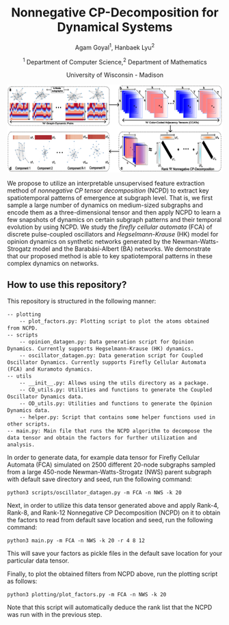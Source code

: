 <h1 align="center">Nonnegative CP-Decomposition for Dynamical Systems</h1>
<p align="center">Agam Goyal<sup>1</sup>, Hanbaek Lyu<sup>2</sup></p>
<p align="center"><sup>1</sup> Department of Computer Science,<sup>2</sup> Department of Mathematics</p>
<p align="center">University of Wisconsin - Madison</p>
<!-- <p align="center">
  <a href="https://github.com/AGoyal0512/NCPD-Dynamics" alt="ArXiv">
        <img src="https://img.shields.io/badge/Preprint-arXiv-blue.svg" /></a>
</p> -->

<p align="center">
  <img src ="rep_figure.png"  width="1000"/>
</p>

We propose to utilize an interpretable unsupervised feature extraction method of *nonnegative CP tensor decomposition* (NCPD) to extract key spatiotemporal patterns of emergence at subgraph level. That is, we first sample a large number of dynamics on medium-sized subgraphs and encode them as a three-dimensional tensor and then apply NCPD to learn a few snapshots of dynamics on certain subgraph patterns and their temporal evolution by using NCPD. We study the *firefly cellular automata* (FCA) of discrete pulse-coupled oscillators and *Hegselmann-Krause* (HK) model for opinion dynamics on synthetic networks generated by the Newman-Watts-Strogatz model and the Barabási-Albert (BA) networks. We demonstrate that our proposed method is able to key spatiotemporal patterns in these complex dynamics on networks. 


## How to use this repository?

This repository is structured in the following manner:

```
-- plotting
    -- plot_factors.py: Plotting script to plot the atoms obtained from NCPD.
-- scripts
    -- opinion_datagen.py: Data generation script for Opinion Dynamics. Currently supports Hegselmann-Krause (HK) dynamics.
    -- oscillator_datagen.py: Data generation script for Coupled Oscillator Dynamics. Currently supports Firefly Cellular Automata (FCA) and Kuramoto dynamics.
-- utils
    -- __init__.py: Allows using the utils directory as a package.
    -- CO_utils.py: Utilities and functions to generate the Coupled Oscillator Dynamics data.
    -- OD_utils.py: Utilities and functions to generate the Opinion Dynamics data.
    -- helper.py: Script that contains some helper functions used in other scripts.
-- main.py: Main file that runs the NCPD algorithm to decompose the data tensor and obtain the factors for further utilization and analysis.
```

In order to generate data, for example data tensor for Firefly Cellular Automata (FCA) simulated on 2500 different 20-node subgraphs sampled from a large 450-node Newman-Watts-Strogatz (NWS) parent subgraph with default save directory and seed, run the following command:

```
python3 scripts/oscillator_datagen.py -m FCA -n NWS -k 20 
```

Next, in order to utilize this data tensor generated above and apply Rank-4, Rank-8, and Rank-12 Nonnegative CP Decomposition (NCPD) on it to obtain the factors to read from default save location and seed, run the following command:

```
python3 main.py -m FCA -n NWS -k 20 -r 4 8 12
```

This will save your factors as pickle files in the default save location for your particular data tensor.

Finally, to plot the obtained filters from NCPD above, run the plotting script as follows:

```
python3 plotting/plot_factors.py -m FCA -n NWS -k 20
```

Note that this script will automatically deduce the rank list that the NCPD was run with in the previous step.
